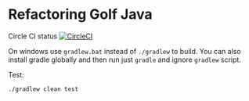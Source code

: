 # Refactoring Golf Java 

Circle CI status [![CircleCI](https://circleci.com/gh/codurance/refactoring-code-java/tree/master.svg?style=svg)](https://circleci.com/gh/codurance/refactoring-code-java/tree/master)

On windows use `gradlew.bat` instead of `./gradlew` to build.
You can also install gradle globally and then run just `gradle` and ignore `gradlew` script.

Test:

    ./gradlew clean test


